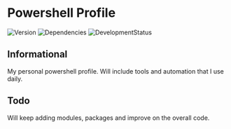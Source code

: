 # Powershell Profile
![Version](https://img.shields.io/badge/Version-0.0.1-yellow.svg)
![Dependencies](https://img.shields.io/badge/Dependencies-up%20to%20date-brightgreen.svg)
![DevelopmentStatus](https://img.shields.io/badge/Development%20Status-early%20alpha-brightred.svg)

## Informational
My personal powershell profile. Will include tools and automation that I use daily. 

## Todo
Will keep adding modules, packages and improve on the overall code. 
